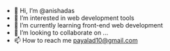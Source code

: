 - 👋 Hi, I’m @anishadas
- 👀 I’m interested in web development tools
- 🌱 I’m currently learning front-end web development
- 💞️ I’m looking to collaborate on ...
- 📫 How to reach me payalad10@gmail.com

<!---
anishadas/anishadas is a ✨ special ✨ repository because its `README.md` (this file) appears on your GitHub profile.
You can click the Preview link to take a look at your changes.
--->
